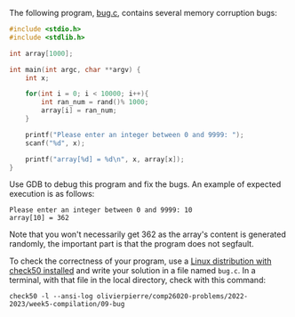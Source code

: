 The following program, [bug.c](bug.c), contains several memory corruption bugs:

```c
#include <stdio.h>
#include <stdlib.h>

int array[1000];

int main(int argc, char **argv) {
    int x;

	for(int i = 0; i < 10000; i++){
        int ran_num = rand()% 1000;
		array[i] = ran_num;
	}

	printf("Please enter an integer between 0 and 9999: ");
	scanf("%d", x);

    printf("array[%d] = %d\n", x, array[x]);
}
```

Use GDB to debug this program and fix the bugs. An example of expected
execution is as follows:

```shell
Please enter an integer between 0 and 9999: 10
array[10] = 362
```

Note that you won't necessarily get 362 as the array's content is generated
randomly, the important part is that the program does not segfault.

To check the correctness of your program, use a
[Linux distribution with check50 installed](https://github.com/olivierpierre/comp26020-devcontainer)
and write your solution in a file named `bug.c`. In a
terminal, with that file in the local directory, check with this command:

```shell
check50 -l --ansi-log olivierpierre/comp26020-problems/2022-2023/week5-compilation/09-bug
```
